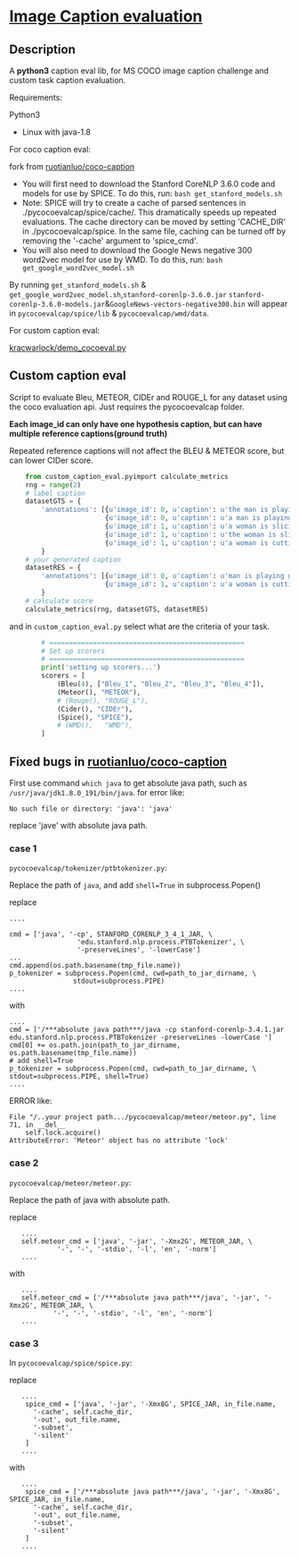 # [Image Caption evaluation](https://github.com/helloMickey/caption_eval)
## Description
A **python3** caption eval lib, for MS COCO image caption challenge and custom task caption evaluation.

Requirements:

 Python3
- Linux with java-1.8

For coco caption eval: 

fork from [ruotianluo/coco-caption](https://github.com/ruotianluo/coco-caption)
 
- You will first need to download the Stanford CoreNLP 3.6.0 code and models for use by SPICE. To do this, run: `bash get_stanford_models.sh`
- Note: SPICE will try to create a cache of parsed sentences in ./pycocoevalcap/spice/cache/. This dramatically speeds up repeated evaluations. The cache directory can be moved by setting 'CACHE_DIR' in ./pycocoevalcap/spice. In the same file, caching can be turned off by removing the '-cache' argument to 'spice_cmd'.
- You will also need to download the Google News negative 300 word2vec model for use by WMD. To do this, run: `bash get_google_word2vec_model.sh`

By running `get_stanford_models.sh` & `get_google_word2vec_model.sh`,`stanford-corenlp-3.6.0.jar` `stanford-corenlp-3.6.0-models.jar`&`GoogleNews-vectors-negative300.bin` will appear in `pycocoevalcap/spice/lib` & `pycocoevalcap/wmd/data`. 

For custom caption eval:

[kracwarlock/demo_cocoeval.py](https://gist.github.com/kracwarlock/c979b10433fe4ac9fb97)

## Custom caption eval
Script to evaluate Bleu, METEOR, CIDEr and ROUGE_L for any dataset using the coco evaluation api. Just requires the pycocoevalcap folder.

**Each image_id can only have one hypothesis caption, but can have multiple reference captions(ground truth)**

Repeated reference captions will not affect the BLEU & METEOR score, but can lower CIDer score.

```python
    from custom_caption_eval.pyimport calculate_metrics
    rng = range(2)
    # label caption
    datasetGTS = {
        'annotations': [{u'image_id': 0, u'caption': u'the man is playing a guitar'},
                        {u'image_id': 0, u'caption': u'a man is playing a guitar'},
                        {u'image_id': 1, u'caption': u'a woman is slicing cucumbers'},
                        {u'image_id': 1, u'caption': u'the woman is slicing cucumbers'},
                        {u'image_id': 1, u'caption': u'a woman is cutting cucumbers'}]
        }
    # your generated caption
    datasetRES = {
        'annotations': [{u'image_id': 0, u'caption': u'man is playing guitar'},
                        {u'image_id': 1, u'caption': u'a woman is cutting vegetables'}]
        }
    # calculate score
    calculate_metrics(rng, datasetGTS, datasetRES)

```
and in `custom_caption_eval.py` select what are the criteria of your task.
```python
        # =================================================
        # Set up scorers
        # =================================================
        print('setting up scorers...')
        scorers = [
            (Bleu(4), ["Bleu_1", "Bleu_2", "Bleu_3", "Bleu_4"]),
            (Meteor(), "METEOR"),
            # (Rouge(), "ROUGE_L"),
            (Cider(), "CIDEr"),
            (Spice(), "SPICE"),
            # (WMD(),   "WMD"),
        ]
```

## Fixed bugs in  [ruotianluo/coco-caption](https://github.com/ruotianluo/coco-caption)

First use command `which java` to get absolute java path, such as `/usr/java/jdk1.8.0_191/bin/java`.
for error like:

    No such file or directory: 'java': 'java'
    
replace 'jave' with absolute java path.
### case 1
`pycocoevalcap/tokenizer/ptbtokenizer.py`:

Replace the path of `java`, and add `shell=True` in subprocess.Popen()

replace
    
    ....
    
    cmd = ['java', '-cp', STANFORD_CORENLP_3_4_1_JAR, \
                     'edu.stanford.nlp.process.PTBTokenizer', \
                     '-preserveLines', '-lowerCase']
    ...
    cmd.append(os.path.basename(tmp_file.name))
    p_tokenizer = subprocess.Popen(cmd, cwd=path_to_jar_dirname, \
                    stdout=subprocess.PIPE)
    ....
    
with

    ....
    cmd = ['/***absolute java path***/java -cp stanford-corenlp-3.4.1.jar edu.stanford.nlp.process.PTBTokenizer -preserveLines -lowerCase ']
    cmd[0] += os.path.join(path_to_jar_dirname, os.path.basename(tmp_file.name))
    # add shell=True
    p_tokenizer = subprocess.Popen(cmd, cwd=path_to_jar_dirname, \
    stdout=subprocess.PIPE, shell=True)
    ....


ERROR like:

    File "/..your project path.../pycocoevalcap/meteor/meteor.py", line 71, in __del__
        self.lock.acquire()
    AttributeError: 'Meteor' object has no attribute 'lock'

### case 2
`pycocoevalcap/meteor/meteor.py`:

Replace the path of java with absolute path.

replace

       ....
       self.meteor_cmd = ['java', '-jar', '-Xmx2G', METEOR_JAR, \
                '-', '-', '-stdio', '-l', 'en', '-norm']
       ....
       
with

       ....
       self.meteor_cmd = ['/***absolute java path***/java', '-jar', '-Xmx2G', METEOR_JAR, \
               '-', '-', '-stdio', '-l', 'en', '-norm']
       ....
### case 3
In `pycocoevalcap/spice/spice.py`:

replace

       ....
        spice_cmd = ['java', '-jar', '-Xmx8G', SPICE_JAR, in_file.name,
          '-cache', self.cache_dir,
          '-out', out_file.name,
          '-subset',
          '-silent'
        ]
       ....
       
with

       ....
        spice_cmd = ['/***absolute java path***/java', '-jar', '-Xmx8G', SPICE_JAR, in_file.name,
          '-cache', self.cache_dir,
          '-out', out_file.name,
          '-subset',
          '-silent'
        ]
       ....
